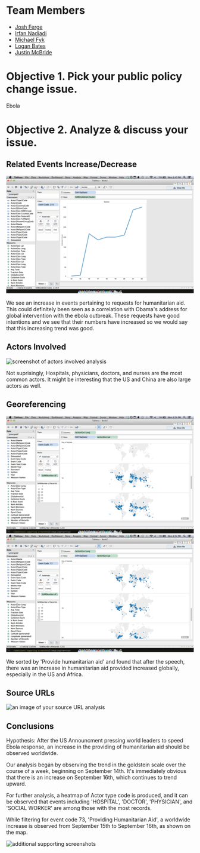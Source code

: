 # Team Members

* [Josh Ferge](https://github.com/JoshFerge)
* [Irfan Nadiadi](https://github.com/Irfann1)
* [Michael Fyk](https://github.com/thefyk)
* [Logan Bates](https://github.com/LoganBates)
* [Justin McBride](https://github.com/dare599z)

# Objective 1. Pick your public policy change issue.

Ebola

# Objective 2. Analyze & discuss your issue.

## Related Events Increase/Decrease

![screenshot of the related events analysis](object1.png?raw=true) 

We see an increase in events pertaining to requests for humanitarian aid. This could definitely been seen as a correlation with Obama's address for global intervention with the ebola outbreak. These requests have good intentions and we see that their numbers have increased so we would say that this increasing trend was good.


## Actors Involved

![screenshot of actors involved analysis](http://i.imgur.com/45VZ3ib.png) 

Not suprisingly, Hospitals, physicians, doctors, and nurses are the most common actors. It might be interesting that the US and China are also large actors as well.

## Georeferencing

![an image/images of the different ways you can use georeferencing](object3a.png?raw=true) 
![an image/images of the different ways you can use georeferencing](object3b.png?raw=true) 

We sorted by 'Provide humanitarian aid' and found that after the speech, there was an increase in humanitarian aid provided increased globally, especially in the US and Africa.

## Source URLs

![an image of your source URL analysis](image.png?raw=true) 

## Conclusions

Hypothesis: After the US Announcment pressing world leaders to speed Ebola response, an increase in the providing of humanitarian aid should be observed worldwide.

Our analysis began by observing the trend in the goldstein scale over the course of a week, beginning on September 14th. It's immediately obvious that there is an increase on September 16th, which continues to trend upward.

For further analysis, a heatmap of Actor type code is produced, and it can be observed that events including 'HOSPITAL', 'DOCTOR', 'PHYSICIAN', and 'SOCIAL WORKER' are among those with the most records.

While filtering for event code 73, 'Providing Humanitarian Aid', a worldwide increase is observed from September 15th to September 16th, as shown on the map.

![additional supporting screenshots](image.png?raw=true) 
